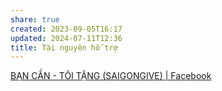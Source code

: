 ```yaml
---
share: true
created: 2023-09-05T16:17
updated: 2024-07-11T12:36
title: Tài nguyên hỗ trợ
---
```

[BẠN CẦN - TÔI TẶNG (SAIGONGIVE) | Facebook](https://www.facebook.com/groups/362234617663903)